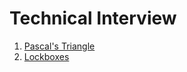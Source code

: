 # Technical Interview

1. [Pascal's Triangle](./0x00-pascal_triangle/)
2. [Lockboxes](./0x01-lockboxes/)